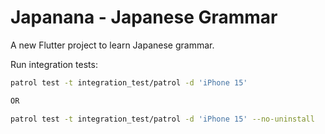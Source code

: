 # Japanana - Japanese Grammar

A new Flutter project to learn Japanese grammar.

Run integration tests:

```bash
patrol test -t integration_test/patrol -d 'iPhone 15'

OR

patrol test -t integration_test/patrol -d 'iPhone 15' --no-uninstall
```
